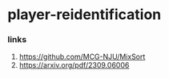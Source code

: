 # player-reidentification

### links

1. https://github.com/MCG-NJU/MixSort
2. https://arxiv.org/pdf/2309.06006

